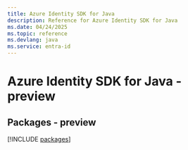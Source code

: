 ```yaml
---
title: Azure Identity SDK for Java
description: Reference for Azure Identity SDK for Java
ms.date: 04/24/2025
ms.topic: reference
ms.devlang: java
ms.service: entra-id
---
```

# Azure Identity SDK for Java - preview
## Packages - preview
[!INCLUDE [packages](identity-index.md)]
